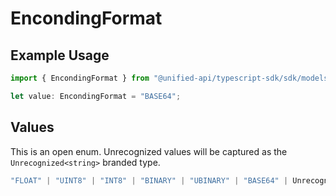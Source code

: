 # EncondingFormat

## Example Usage

```typescript
import { EncondingFormat } from "@unified-api/typescript-sdk/sdk/models/shared";

let value: EncondingFormat = "BASE64";
```

## Values

This is an open enum. Unrecognized values will be captured as the `Unrecognized<string>` branded type.

```typescript
"FLOAT" | "UINT8" | "INT8" | "BINARY" | "UBINARY" | "BASE64" | Unrecognized<string>
```